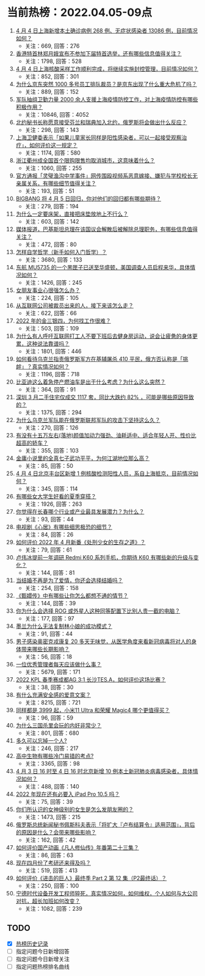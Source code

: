 # 当前热榜：2022.04.05-09点
1. [4 月 4 日上海新增本土确诊病例 268 例、无症状感染者 13086 例，目前情况如何？](https://www.zhihu.com/question/526078055)
    * 关注：669, 回答：276
2. [香港特首林郑月娥宣布不参加下届特首选举，还有哪些信息值得关注？](https://www.zhihu.com/question/525932406)
    * 关注：1798, 回答：528
3. [4 月 4 日上海核酸采样工作顺利完成，将继续实施封控管理，目前情况如何？](https://www.zhihu.com/question/525994809)
    * 关注：852, 回答：301
4. [为什么京东突然 1000 多号员工排队裁员？是京东出现了什么重大危机了吗？](https://www.zhihu.com/question/525447706)
    * 关注：889, 回答：152
5. [军队抽组卫勤力量 2000 余人支援上海疫情防控工作，对上海疫情防控有哪些积极作用？](https://www.zhihu.com/question/525861020)
    * 关注：10846, 回答：4052
6. [北约秘书长称愿意接受芬兰和瑞典加入北约，俄罗斯将会做出什么反应？](https://www.zhihu.com/question/525927337)
    * 关注：298, 回答：143
7. [上海卫健委表示「如果儿童家长同样是阳性感染者，可以一起接受观察治疗」，如何评价这一规定？](https://www.zhihu.com/question/525917529)
    * 关注：1174, 回答：580
8. [浙江衢州成全国首个限购限售均取消城市，这意味着什么？](https://www.zhihu.com/question/525613094)
    * 关注：1060, 回答：255
9. [官方通报「灵璧渔沟中学事件」网传围殴视频系恶意嫁接、嫌犯与学校校长无亲属关系，有哪些细节值得关注？](https://www.zhihu.com/question/526080623)
    * 关注：193, 回答：51
10. [BIGBANG 将 4 月 5 日回归，你对他们的回归都有哪些期待？](https://www.zhihu.com/question/523179642)
    * 关注：279, 回答：194
11. [为什么一定要床架，直接把床垫放地上不行么？](https://www.zhihu.com/question/26729898)
    * 关注：603, 回答：142
12. [媒体报道，巴基斯坦总理在该国议会解散后被解除总理职务，有哪些信息值得关注？](https://www.zhihu.com/question/525964435)
    * 关注：472, 回答：80
13. [怎样自学哲学（新手如何入门哲学）？](https://www.zhihu.com/question/318902398)
    * 关注：3680, 回答：133
14. [东航 MU5735 的一个黑匣子已送至华盛顿，美国调查人员启程来华，具体情况如何？](https://www.zhihu.com/question/525605708)
    * 关注：1426, 回答：245
15. [女朋友事业心很强怎么办？](https://www.zhihu.com/question/525905373)
    * 关注：224, 回答：105
16. [从互联网公司被裁员出来的人，接下来该怎么走？](https://www.zhihu.com/question/525293708)
    * 关注：622, 回答：66
17. [2022 年的金三银四，为何找工作很难？](https://www.zhihu.com/question/524582301)
    * 关注：503, 回答：109
18. [为什么有人呼吁互联网打工人不要下班后去健身房运动，说会让疲惫的身体更累，这种说法靠谱吗？](https://www.zhihu.com/question/519018868)
    * 关注：1801, 回答：446
19. [如何看待乌克兰指责俄罗斯军方在基辅屠杀 410 平民，俄方否认称是「挑衅」？真实情况如何？](https://www.zhihu.com/question/525901706)
    * 关注：1196, 回答：718
20. [比亚迪这么着急停产燃油车是出于什么考虑？为什么这么突然？](https://www.zhihu.com/question/525831043)
    * 关注：364, 回答：91
21. [深圳 3 月二手住宅仅成交 1117 套，同比大跌约 82% ，可能是哪些原因导致的？](https://www.zhihu.com/question/525826093)
    * 关注：1375, 回答：294
22. [为什么乌克兰军队能在俄罗斯联邦军队的攻击下坚持这么久？](https://www.zhihu.com/question/524327427)
    * 关注：270, 回答：126
23. [有没有十五万左右(落地)颜值加动力强劲、油耗适中、适合年轻人开、性价比超高的轿车？](https://www.zhihu.com/question/455234623)
    * 关注：355, 回答：103
24. [金庸小说里的全真七子武功平平，为何江湖地位那么高？](https://www.zhihu.com/question/497386649)
    * 关注：85, 回答：50
25. [4 月 4 日北京丰台区新增 1 例核酸检测阳性人员，系自上海抵京，目前情况如何？](https://www.zhihu.com/question/525945130)
    * 关注：345, 回答：114
26. [有哪些女大学生好看的夏季穿搭？](https://www.zhihu.com/question/316762010)
    * 关注：1926, 回答：263
27. [你觉得在长春哪个行业或产业最具发展潜力？为什么？](https://www.zhihu.com/question/525892573)
    * 关注：93, 回答：44
28. [电视剧《心居》有哪些细思极恐的细节？](https://www.zhihu.com/question/522420636)
    * 关注：84, 回答：26
29. [如何评价 2022 年 4 月新番《处刑少女的生存之道》？](https://www.zhihu.com/question/524850783)
    * 关注：79, 回答：61
30. [卢伟冰提前一年调研 Redmi K60 系列手机，你期待 K60 有哪些新的升级与变化？](https://www.zhihu.com/question/525753673)
    * 关注：144, 回答：81
31. [当结婚不再是为了爱情，你还会选择结婚吗？](https://www.zhihu.com/question/525865787)
    * 关注：254, 回答：158
32. [《甄嬛传》中有哪些让你怎么都想不通的情节？](https://www.zhihu.com/question/393997309)
    * 关注：144, 回答：39
33. [你为什么会选择 ROG 或外星人这种同等配置下比别人贵一截的电脑？](https://www.zhihu.com/question/384570319)
    * 关注：177, 回答：97
34. [墨兰为什么无法复制林小娘的成功模式？](https://www.zhihu.com/question/474418590)
    * 关注：91, 回答：44
35. [男子感染奥密克戎康复 20 多天无味觉，从医学角度来看新冠病毒将对人的身体带来哪些长期影响？](https://www.zhihu.com/question/525899796)
    * 关注：56, 回答：18
36. [一位优秀管理者每天应该做什么事？](https://www.zhihu.com/question/303333052)
    * 关注：5679, 回答：171
37. [2022 KPL 春季赛成都AG 3:1 长沙TES.A，如何评价这场比赛？](https://www.zhihu.com/question/525810359)
    * 关注：38, 回答：30
38. [有什么充满安全感的爱意文案？](https://www.zhihu.com/question/449168406)
    * 关注：8215, 回答：721
39. [同样都是 3999 起，小米11 Ultra 和荣耀 Magic4 哪个更值得买？](https://www.zhihu.com/question/525037473)
    * 关注：96, 回答：59
40. [为什么三国杀里会玩的内奸非常少？](https://www.zhihu.com/question/318462015)
    * 关注：801, 回答：680
41. [多久可以忘掉一个人?](https://www.zhihu.com/question/525893988)
    * 关注：246, 回答：217
42. [高中生物有哪些冷门易错的考点?](https://www.zhihu.com/question/447559813)
    * 关注：3365, 回答：98
43. [4 月 3 日 16 时至 4 日 16 时北京新增 10 例本土新冠肺炎病毒感染者，具体情况如何？](https://www.zhihu.com/question/525901865)
    * 关注：488, 回答：140
44. [2022 年现在还有必要入 iPad Pro 10.5 吗？](https://www.zhihu.com/question/524441422)
    * 关注：75, 回答：39
45. [你们所认识的女神级别的女生是怎么发朋友圈的？](https://www.zhihu.com/question/28261426)
    * 关注：1473, 回答：215
46. [俄罗斯总统新闻秘书佩斯科夫表示「将扩大『卢布结算令』适用范围」，背后的原因是什么？会带来哪些影响？](https://www.zhihu.com/question/525937486)
    * 关注：162, 回答：42
47. [如何评价国产动画《凡人修仙传》年番第二十三集？](https://www.zhihu.com/question/525559131)
    * 关注：86, 回答：63
48. [现在四月份了考研还来得及吗？](https://www.zhihu.com/question/454389608)
    * 关注：519, 回答：413
49. [如何评价《进击的巨人》最终季 Part 2 第 12 集（P2最终话）？](https://www.zhihu.com/question/524310351)
    * 关注：250, 回答：100
50. [宁德时代设备开发工程师猝死，真实情况如何，如何维权，个人如何与大公司对抗，超长加班如何改变？](https://www.zhihu.com/question/524829948)
    * 关注：1082, 回答：239
## TODO
* [x] [热榜历史记录](hot_history/AllHot.md)
* [ ] 指定问题今日新增回答
* [ ] 指定问题今日新增关注
* [ ] 指定问题热榜排名曲线
